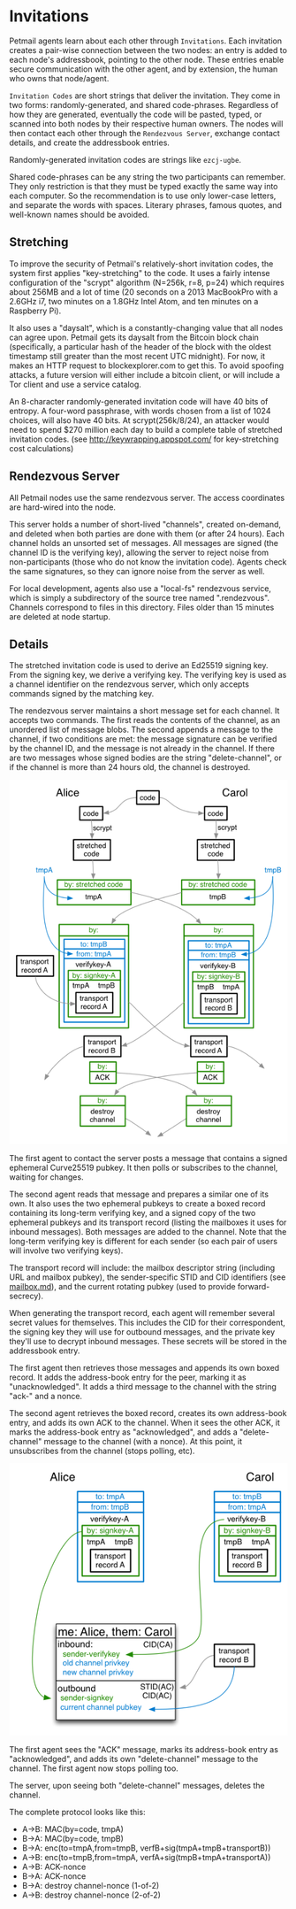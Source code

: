 # Invitations

Petmail agents learn about each other through `Invitations`. Each invitation
creates a pair-wise connection between the two nodes: an entry is added to
each node's addressbook, pointing to the other node. These entries enable
secure communication with the other agent, and by extension, the human who
owns that node/agent.

`Invitation Codes` are short strings that deliver the invitation. They come
in two forms: randomly-generated, and shared code-phrases. Regardless of how
they are generated, eventually the code will be pasted, typed, or scanned
into both nodes by their respective human owners. The nodes will then contact
each other through the `Rendezvous Server`, exchange contact details, and
create the addressbook entries.

Randomly-generated invitation codes are strings like `ezcj-ugbe`.

Shared code-phrases can be any string the two participants can remember. They
only restriction is that they must be typed exactly the same way into each
computer. So the recommendation is to use only lower-case letters, and
separate the words with spaces. Literary phrases, famous quotes, and
well-known names should be avoided.


## Stretching

To improve the security of Petmail's relatively-short invitation codes, the
system first applies "key-stretching" to the code. It uses a fairly intense
configuration of the "scrypt" algorithm (N=256k, r=8, p=24) which requires
about 256MB and a lot of time (20 seconds on a 2013 MacBookPro with a 2.6GHz
i7, two minutes on a 1.8GHz Intel Atom, and ten minutes on a Raspberry Pi).

It also uses a "daysalt", which is a constantly-changing value that all nodes
can agree upon. Petmail gets its daysalt from the Bitcoin block chain
(specifically, a particular hash of the header of the block with the oldest
timestamp still greater than the most recent UTC midnight). For now, it makes
an HTTP request to blockexplorer.com to get this. To avoid spoofing attacks,
a future version will either include a bitcoin client, or will include a Tor
client and use a service catalog.

An 8-character randomly-generated invitation code will have 40 bits of
entropy. A four-word passphrase, with words chosen from a list of 1024
choices, will also have 40 bits. At scrypt(256k/8/24), an attacker would need
to spend $270 million each day to build a complete table of stretched
invitation codes. (see http://keywrapping.appspot.com/ for key-stretching
cost calculations)

## Rendezvous Server

All Petmail nodes use the same rendezvous server. The access coordinates are
hard-wired into the node.

This server holds a number of short-lived "channels", created on-demand, and
deleted when both parties are done with them (or after 24 hours). Each
channel holds an unsorted set of messages. All messages are signed (the
channel ID is the verifying key), allowing the server to reject noise from
non-participants (those who do not know the invitation code). Agents check
the same signatures, so they can ignore noise from the server as well.

For local development, agents also use a "local-fs" rendezvous service, which
is simply a subdirectory of the source tree named ".rendezvous". Channels
correspond to files in this directory. Files older than 15 minutes are
deleted at node startup.

## Details

The stretched invitation code is used to derive an Ed25519 signing key. From
the signing key, we derive a verifying key. The verifying key is used as a
channel identifier on the rendezvous server, which only accepts commands
signed by the matching key.

The rendezvous server maintains a short message set for each channel. It
accepts two commands. The first reads the contents of the channel, as an
unordered list of message blobs. The second appends a message to the channel,
if two conditions are met: the message signature can be verified by the
channel ID, and the message is not already in the channel. If there are two
messages whose signed bodies are the string "delete-channel", or if the
channel is more than 24 hours old, the channel is destroyed.

![invitation-1](./images/invitation-1.png)

The first agent to contact the server posts a message that contains a signed
ephemeral Curve25519 pubkey. It then polls or subscribes to the channel,
waiting for changes.

The second agent reads that message and prepares a similar one of its own. It
also uses the two ephemeral pubkeys to create a boxed record containing its
long-term verifying key, and a signed copy of the two ephemeral pubkeys and
its transport record (listing the mailboxes it uses for inbound messages).
Both messages are added to the channel. Note that the long-term verifying key
is different for each sender (so each pair of users will involve two
verifying keys).

The transport record will include: the mailbox descriptor string (including
URL and mailbox pubkey), the sender-specific STID and CID identifiers (see
[mailbox.md](./mailbox.md)), and the current rotating pubkey (used to provide
forward-secrecy).

When generating the transport record, each agent will remember several secret
values for themselves. This includes the CID for their correspondent, the
signing key they will use for outbound messages, and the private key they'll
use to decrypt inbound messages. These secrets will be stored in the
addressbook entry.

The first agent then retrieves those messages and appends its own boxed
record. It adds the address-book entry for the peer, marking it as
"unacknowledged". It adds a third message to the channel with the string
"ack-" and a nonce.

The second agent retrieves the boxed record, creates its own address-book
entry, and adds its own ACK to the channel. When it sees the other ACK, it
marks the address-book entry as "acknowledged", and adds a "delete-channel"
message to the channel (with a nonce). At this point, it unsubscribes from
the channel (stops polling, etc).

![invitation-2](./images/invitation-2.png)

The first agent sees the "ACK" message, marks its address-book entry as
"acknowledged", and adds its own "delete-channel" message to the channel. The
first agent now stops polling too.

The server, upon seeing both "delete-channel" messages, deletes the channel.

The complete protocol looks like this:

* A->B: MAC(by=code, tmpA)
* B->A: MAC(by=code, tmpB)
* B->A: enc(to=tmpA,from=tmpB, verfB+sig(tmpA+tmpB+transportB))
* A->B: enc(to=tmpB,from=tmpA, verfA+sig(tmpB+tmpA+transportA))
* A->B: ACK-nonce
* B->A: ACK-nonce
* B->A: destroy channel-nonce (1-of-2)
* A->B: destroy channel-nonce (2-of-2)
